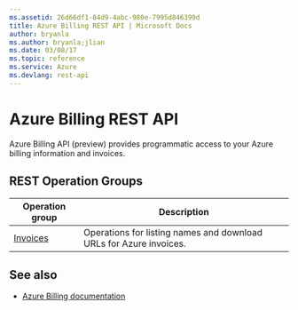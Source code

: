 ```yaml
---
ms.assetid: 26d66df1-84d9-4abc-980e-7995d846399d
title: Azure Billing REST API | Microsoft Docs
author: bryanla
ms.author: bryanla;jlian
ms.date: 03/08/17
ms.topic: reference
ms.service: Azure
ms.devlang: rest-api 
---
```


# Azure Billing REST API

Azure Billing API (preview) provides programmatic access to your Azure billing information and invoices. 

## REST Operation Groups 

| Operation group | Description                                                        |
|-----------------|--------------------------------------------------------------------|
| [Invoices](./docs-ref-autogen/billing/Invoices.json)         | Operations for listing names and download URLs for Azure invoices. |

## See also

- [Azure Billing documentation](https://docs.microsoft.com/azure/billing/)
